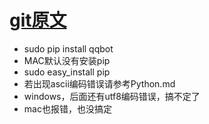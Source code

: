 # [git原文](https://github.com/pandolia/qqbot/)
- sudo pip install qqbot
- MAC默认没有安装pip
- sudo easy_install pip
- 若出现ascii编码错误请参考Python.md
- windows，后面还有utf8编码错误，搞不定了
- mac也报错，也没搞定
